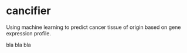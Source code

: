 # cancifier

Using machine learning to predict cancer tissue of origin based on gene expression profile.

bla bla bla
